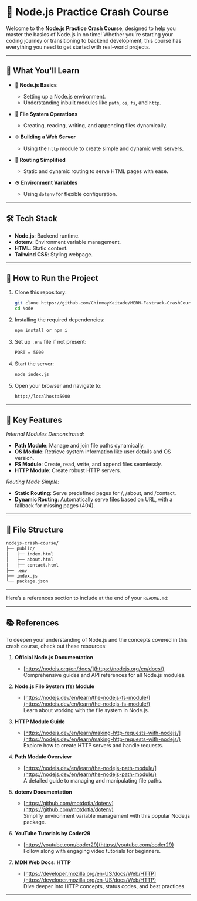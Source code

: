 # 🚀 Node.js Practice Crash Course

Welcome to the **Node.js Practice Crash Course**, designed to help you master the basics of Node.js in no time! Whether you're starting your coding journey or transitioning to backend development, this course has everything you need to get started with real-world projects.

---

## 📖 What You'll Learn

- 🌟 **Node.js Basics**

  - Setting up a Node.js environment.
  - Understanding inbuilt modules like `path`, `os`, `fs`, and `http`.

- 📁 **File System Operations**

  - Creating, reading, writing, and appending files dynamically.

- 🌐 **Building a Web Server**

  - Using the `http` module to create simple and dynamic web servers.

- 📜 **Routing Simplified**

  - Static and dynamic routing to serve HTML pages with ease.

- ⚙️ **Environment Variables**
  - Using `dotenv` for flexible configuration.

---

## 🛠️ Tech Stack

- **Node.js**: Backend runtime.
- **dotenv**: Environment variable management.
- **HTML**: Static content.
- **Tailwind CSS**: Styling webpage.

---

## 🔧 How to Run the Project

1. Clone this repository:
   ```bash
   git clone https://github.com/ChinmayKaitade/MERN-Fastrack-CrashCourse/tree/main/BACKEND/
   cd Node
   ```
2. Installing the required dependencies:
   ```bash
   npm install or npm i
   ```
3. Set up `.env` file if not present:
   ```bash
   PORT = 5000
   ```
4. Start the server:
   ```bash
   node index.js
   ```
5. Open your browser and navigate to:
   ```bash
   http://localhost:5000
   ```

---

## 🌟 Key Features

_Internal Modules Demonstrated:_

- **Path Module**: Manage and join file paths dynamically.
- **OS Module**: Retrieve system information like user details and OS version.
- **FS Module**: Create, read, write, and append files seamlessly.
- **HTTP Module**: Create robust HTTP servers.

_Routing Made Simple:_

- **Static Routing**: Serve predefined pages for /, /about, and /contact.
- **Dynamic Routing**: Automatically serve files based on URL, with a fallback for missing pages (404).

---

## 📂 File Structure

```bash
nodejs-crash-course/
├── public/
│   ├── index.html
│   ├── about.html
│   ├── contact.html
├── .env
├── index.js
└── package.json
```

---

Here’s a references section to include at the end of your `README.md`:

---

## 📚 References

To deepen your understanding of Node.js and the concepts covered in this crash course, check out these resources:

1. **Official Node.js Documentation**

   - [https://nodejs.org/en/docs/](https://nodejs.org/en/docs/)  
     Comprehensive guides and API references for all Node.js modules.

2. **Node.js File System (fs) Module**

   - [https://nodejs.dev/en/learn/the-nodejs-fs-module/](https://nodejs.dev/en/learn/the-nodejs-fs-module/)  
     Learn about working with the file system in Node.js.

3. **HTTP Module Guide**

   - [https://nodejs.dev/en/learn/making-http-requests-with-nodejs/](https://nodejs.dev/en/learn/making-http-requests-with-nodejs/)  
     Explore how to create HTTP servers and handle requests.

4. **Path Module Overview**

   - [https://nodejs.dev/en/learn/the-nodejs-path-module/](https://nodejs.dev/en/learn/the-nodejs-path-module/)  
     A detailed guide to managing and manipulating file paths.

5. **dotenv Documentation**

   - [https://github.com/motdotla/dotenv](https://github.com/motdotla/dotenv)  
     Simplify environment variable management with this popular Node.js package.

6. **YouTube Tutorials by Coder29**

   - [https://youtube.com/coder29](https://youtube.com/coder29)  
     Follow along with engaging video tutorials for beginners.

7. **MDN Web Docs: HTTP**
   - [https://developer.mozilla.org/en-US/docs/Web/HTTP](https://developer.mozilla.org/en-US/docs/Web/HTTP)  
     Dive deeper into HTTP concepts, status codes, and best practices.

---
